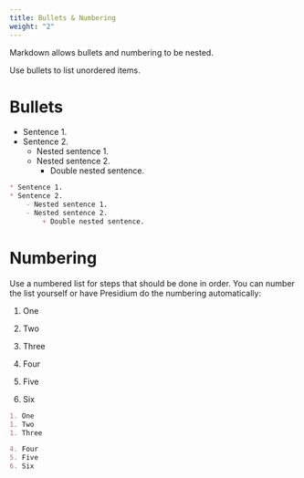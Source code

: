 ```yaml
---
title: Bullets & Numbering
weight: "2"
---
```


Markdown allows bullets and numbering to be nested.

Use bullets to list unordered items.

# Bullets

* Sentence 1.
* Sentence 2.
    - Nested sentence 1.
    - Nested sentence 2.
        + Double nested sentence.

```md
* Sentence 1.
* Sentence 2.
    - Nested sentence 1.
    - Nested sentence 2.
        + Double nested sentence.
```

# Numbering

Use a numbered list for steps that should be done in order. You can number the list yourself or have Presidium do the numbering automatically:

1. One
1. Two
1. Three

4. Four
5. Five
6. Six

```md
1. One
1. Two
1. Three

4. Four
5. Five
6. Six
```
